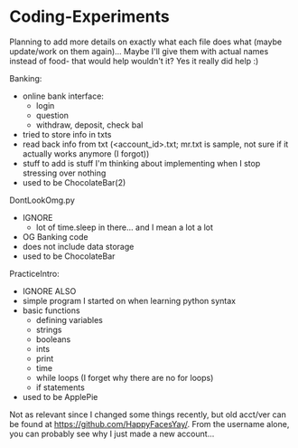 # Coding-Experiments

Planning to add more details on exactly what each file does what (maybe update/work on them again)...
Maybe I'll give them with actual names instead of food- that would help wouldn't it? Yes it really did help :)

Banking:
 - online bank interface:
    - login
    - question
    - withdraw, deposit, check bal
 - tried to store info in txts
 - read back info from txt (<account_id>.txt; mr.txt is sample, not sure if it actually works anymore (I forgot))
 - stuff to add is stuff I'm thinking about implementing when I stop stressing over nothing
 - used to be ChocolateBar(2)

DontLookOmg.py 
 - IGNORE
    - lot of time.sleep in there... and I mean a lot a lot
 - OG Banking code
 - does not include data storage
 - used to be ChocolateBar

PracticeIntro:
 - IGNORE ALSO
 - simple program I started on when learning python syntax
 - basic functions
    - defining variables
    - strings
    - booleans
    - ints
    - print
    - time
    - while loops (I forget why there are no for loops)
    - if statements
 - used to be ApplePie

Not as relevant since I changed some things recently, but old acct/ver can be found at https://github.com/HappyFacesYay/. From the username alone, you can probably see why I just made a new account...
